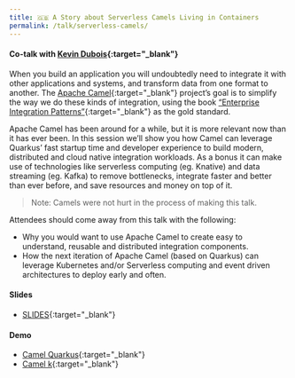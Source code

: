 ```yaml
---
title: 🇬🇧 A Story about Serverless Camels Living in Containers
permalink: /talk/serverless-camels/
---
```


#### Co-talk with [Kevin Dubois](https://twitter.com/kevindubois){:target="_blank"}

When you build an application you will undoubtedly need to integrate it with other applications and systems, and transform data from one format to another. The [Apache Camel](https://camel.apache.org/){:target="_blank"} project’s goal is to simplify the way we do these kinds of integration, using the book [“Enterprise Integration Patterns”](https://www.enterpriseintegrationpatterns.com/){:target="_blank"} as the gold standard.

Apache Camel has been around for a while, but it is more relevant now than it has ever been. In this session we’ll show you how Camel can leverage Quarkus’ fast startup time and developer experience to build modern, distributed and cloud native integration workloads. As a bonus it can make use of technologies like serverless computing (eg. Knative) and data streaming (eg. Kafka) to remove bottlenecks, integrate faster and better than ever before, and save resources and money on top of it.

> Note: Camels were not hurt in the process of making this talk.
> 

Attendees should come away from this talk with the following:
- Why you would want to use Apache Camel to create easy to understand, reusable and distributed integration components.
- How the next iteration of Apache Camel (based on Quarkus) can leverage Kubernetes and/or Serverless computing and event driven architectures to deploy early and often.


#### Slides
- [SLIDES](https://speakerdeck.com/zbendhiba/a-story-about-serverless-camels-living-in-containers){:target="_blank"}

#### Demo
- [Camel Quarkus](https://github.com/kdubois/CamelQuarkusVoter){:target="_blank"}
- [Camel k](https://github.com/zbendhiba/telegram-kafka/tree/20230711-riviera){:target="_blank"}



